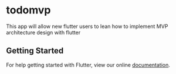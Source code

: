 # todomvp

This app will allow new flutter users to lean how to implement MVP architecture design with flutter

## Getting Started

For help getting started with Flutter, view our online
[documentation](https://flutter.io/).
